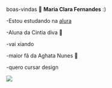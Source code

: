 boas-vindas 🩵
**Maria Clara Fernandes** :)

-Estou estudando na [alura](https://www.alura.com.br/)

-Aluna da Cintia diva 🤙

-vai xiando

-maior fã da Aghata Nunes 💋

-quero cursar design 

![](https://media.tenor.com/zKrETaCIymIAAAAM/afonsinha-folkloreperry.gif)
